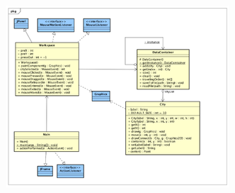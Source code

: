 <html><center>
<img src=https://github.com/javiergs/CSE564/blob/main/SimpleDragDrop/SDDWithDelegate/Class%20Diagram.png>
</center></html>
